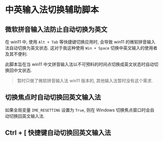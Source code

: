 # 中英输入法切换辅助脚本

## 微软拼音输入法防止自动切换为英文

在 win11 中, 使用 `Alt + Tab` 等快捷键切换应用时,
会导致 win11 的微软拼音输入法自动切换为英文状态.
这对于我这种使用 `Win + Space` 切换中英文输入的使用者及其不便利.

此脚本旨在当 win11 中文拼音输入法以不可预料的时间点切换成英文状态时自动切换回中文状态.

> 暂时只做了微软拼音输入法 win11 版本的, 其他输入法暂时没有这个需求.

## 切换焦点时自动切换回英文输入法

如果全局变量 `IME_RESETTING` 设置为 `True`, 则在 Windows 切换焦点窗口时会自动切换回英文输入法.

## Ctrl + [ 快捷键自动切换回英文输入法